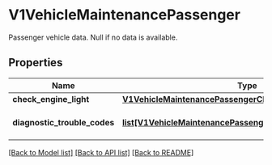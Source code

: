 # V1VehicleMaintenancePassenger

Passenger vehicle data. Null if no data is available.
## Properties
Name | Type | Description | Notes
------------ | ------------- | ------------- | -------------
**check_engine_light** | [**V1VehicleMaintenancePassengerCheckEngineLight**](V1VehicleMaintenancePassengerCheckEngineLight.md) |  | [optional] 
**diagnostic_trouble_codes** | [**list[V1VehicleMaintenancePassengerDiagnosticTroubleCodes]**](V1VehicleMaintenancePassengerDiagnosticTroubleCodes.md) | Passenger vehicle DTCs. | [optional] 

[[Back to Model list]](../README.md#documentation-for-models) [[Back to API list]](../README.md#documentation-for-api-endpoints) [[Back to README]](../README.md)


